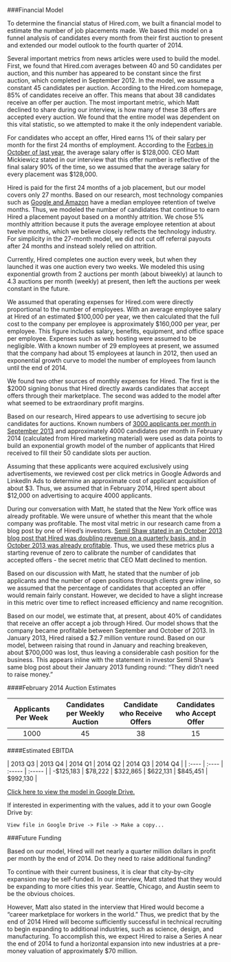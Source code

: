 ###Financial Model

To determine the financial status of Hired.com, we built a financial model to estimate the number of job placements made. We based this model on a funnel analysis of candidates every month from their first auction to present and extended our model outlook to the fourth quarter of 2014. 

Several important metrics from news articles were used to build the model. First, we found that Hired.com averages between 40 and 50 candidates per auction, and this number has appeared to be constant since the first auction, which completed in September 2012. In the model, we assume a constant 45 candidates per auction. According to the Hired.com homepage, 85% of candidates receive an offer. This means that about 38 candidates receive an offer per auction. The most important metric, which Matt declined to share during our interview, is how many of these 38 offers are accepted every auction. We found that the entire model was dependent on this vital statistic, so we attempted to make it the only independent variable. 

For candidates who accept an offer, Hired earns 1% of their salary per month for the first 24 months of employment. According to the [Forbes in October of last year](http://www.forbes.com/sites/jjcolao/2013/10/30/hired-com-has-built-what-every-tech-company-wants-a-pipeline-of-top-technical-talent/), the average salary offer is $128,000. CEO Matt Mickiewicz stated in our interview that this offer number is reflective of the final salary 90% of the time, so we assumed that the average salary for every placement was $128,000. 

Hired is paid for the first 24 months of a job placement, but our model covers only 27 months. Based on our research, most technology companies such as [Google and Amazon](http://www.slate.com/blogs/business_insider/2013/07/28/turnover_rates_by_company_how_amazon_google_and_others_stack_up.html) have a median employee retention of twelve months. Thus, we modeled the number of candidates that continue to earn Hired a placement payout based on a monthly attrition. We chose 5% monthly attrition because it puts the average employee retention at about twelve months, which we believe closely reflects the technology industry. For simplicity in the 27-month model, we did not cut off referral payouts after 24 months and instead solely relied on attrition. 

Currently, Hired completes one auction every week, but when they launched it was one auction every two weeks. We modeled this using exponential growth from 2 auctions per month (about biweekly) at launch to 4.3 auctions per month (weekly) at present, then left the auctions per week constant in the future. 

We assumed that operating expenses for Hired.com were directly proportional to the number of employees. With an average employee salary at Hired of an estimated $100,000 per year, we then calculated that the full cost to the company per employee is approximately $160,000 per year, per employee. This figure includes salary, benefits, equipment, and office space per employee. Expenses such as web hosting were assumed to be negligible. With a known number of 29 employees at present, we assumed that the company had about 15 employees at launch in 2012, then used an exponential growth curve to model the number of employees from launch until the end of 2014. 

We found two other sources of monthly expenses for Hired. The first is the $2000 signing bonus that Hired directly awards candidates that accept offers through their marketplace. The second was added to the model after what seemed to be extraordinary profit margins.

Based on our research, Hired appears to use advertising to secure job candidates for auctions. Known numbers of [3000 applicants per month in September 2013](http://techcrunch.com/2013/09/17/developer-auction-is-hired-com/) and approximately 4000 candidates per month in February 2014 (calculated from Hired marketing material) were used as data points to build an exponential growth model of the number of applicants that Hired received to fill their 50 candidate slots per auction. 

Assuming that these applicants were acquired exclusively using advertisements, we reviewed cost per click metrics in Google Adwords and LinkedIn Ads to determine an approximate cost of applicant acquisition of about $3. Thus, we assumed that in February 2014, Hired spent about $12,000 on advertising to acquire 4000 applicants. 

During our conversation with Matt, he stated that the New York office was already profitable. We were unsure of whether this meant that the whole company was profitable. The most vital metric in our research came from a blog post by one of Hired’s investors. [Semil Shaw stated in an October 2013 blog post that Hired was doubling revenue on a quarterly basis, and in October 2013 was already profitable](http://blog.semilshah.com/2013/10/24/the-story-behind-my-first-investment-hired-com/). Thus, we used these metrics plus a starting revenue of zero to calibrate the number of candidates that accepted offers - the secret metric that CEO Matt declined to mention.

Based on our discussion with Matt, he stated that the number of job applicants and the number of open positions through clients grew inline, so we assumed that the percentage of candidates that accepted an offer would remain fairly constant. However, we decided to have a slight increase in this metric over time to reflect increased efficiency and name recognition. 

Based on our model, we estimate that, at present, about 40% of candidates that receive an offer accept a job through Hired. Our model shows that the company became profitable between September and October of 2013. In January 2013, Hired raised a $2.7 million venture round. Based on our model, between raising that round in January and reaching breakeven, about $700,000 was lost, thus leaving a considerable cash position for the business. This appears inline with the statement in investor Semil Shaw’s same blog post about their January 2013 funding round: “They didn’t need to raise money.”

####February 2014 Auction Estimates

| Applicants Per Week | Candidates per Weekly Auction | Candidate who Receive Offers | Candidates who Accept Offer |
| :----: | :--: | :--: | :--: |
| 1000 | 45 | 38 | 15 |


####Estimated EBITDA

| 2013 Q3 | 2013 Q4 | 2014 Q1 | 2014 Q2 | 2014 Q3 | 2014 Q4 |
| :---- | :---- | :----- | :----- |
| -$125,183 | $78,222 | $322,865 | $622,131 | $845,451 | $992,130 |

[Click here to view the model in Google Drive.](https://docs.google.com/spreadsheet/ccc?key=0AvQtqc6_wGbXdFBYWDFpTjkyejctdHVGaG44SmFyN0E&usp=sharing)

If interested in experimenting with the values, add it to your own Google Drive by:

```
View file in Google Drive -> File -> Make a copy... 
```

###Future Funding

Based on our model, Hired will net nearly a quarter million dollars in profit per month by the end of 2014. Do they need to raise additional funding?

To continue with their current business, it is clear that city-by-city expansion may be self-funded. In our interview, Matt stated that they would be expanding to more cities this year. Seattle, Chicago, and Austin seem to be the obvious choices. 

However, Matt also stated in the interview that Hired would become a “career marketplace for workers in the world.” Thus, we predict that by the end of 2014 Hired will become sufficiently successful in technical recruiting to begin expanding to additional industries, such as science, design, and manufacturing. To accomplish this, we expect Hired to raise a Series A near the end of 2014 to fund a horizontal expansion into new industries at a pre-money valuation of approximately $70 million. 